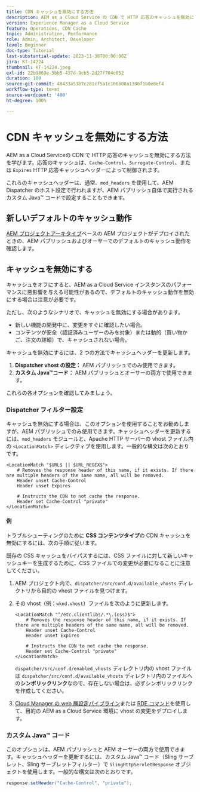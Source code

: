 ```yaml
---
title: CDN キャッシュを無効にする方法
description: AEM as a Cloud Service の CDN で HTTP 応答のキャッシュを無効にする方法を学びます。
version: Experience Manager as a Cloud Service
feature: Operations, CDN Cache
topic: Administration, Performance
role: Admin, Architect, Developer
level: Beginner
doc-type: Tutorial
last-substantial-update: 2023-11-30T00:00:00Z
jira: KT-14224
thumbnail: KT-14224.jpeg
exl-id: 22b1869e-5bb5-437d-9cb5-2d27f704c052
duration: 100
source-git-commit: 48433a5367c281cf5a1c106b08a1306f1b0e8ef4
workflow-type: tm+mt
source-wordcount: '400'
ht-degree: 100%

---
```


# CDN キャッシュを無効にする方法

AEM as a Cloud Serviceの CDN で HTTP 応答のキャッシュを無効にする方法を学びます。応答のキャッシュは、`Cache-Control`、`Surrogate-Control`、または `Expires` HTTP 応答キャッシュヘッダーによって制御されます。

これらのキャッシュヘッダーは、通常、`mod_headers` を使用して、AEM Dispatcher のホスト設定で行われますが、AEM パブリッシュ自体で実行されるカスタム Java™ コードで設定することもできます。

## 新しいデフォルトのキャッシュ動作

[AEM プロジェクトアーキタイプ](./enable-caching.md#default-caching-behavior)ベースの AEM プロジェクトがデプロイされたときの、AEM パブリッシュおよびオーサーでのデフォルトのキャッシュ動作を確認します。

## キャッシュを無効にする

キャッシュをオフにすると、AEM as a Cloud Service インスタンスのパフォーマンスに悪影響を与える可能性があるので、デフォルトのキャッシュ動作を無効にする場合は注意が必要です。

ただし、次のようなシナリオで、キャッシュを無効にする場合があります。

- 新しい機能の開発中に、変更をすぐに確認したい場合。
- コンテンツが安全（認証済みユーザーのみを対象）または動的（買い物かご、注文の詳細）で、キャッシュされない場合。

キャッシュを無効にするには、2 つの方法でキャッシュヘッダーを更新します。

1. **Dispatcher vhost の設定：** AEM パブリッシュでのみ使用できます。
1. **カスタム Java™コード：** AEM パブリッシュとオーサーの両方で使用できます。

これらの各オプションを確認してみましょう。

### Dispatcher フィルター設定

キャッシュを無効にする場合は、このオプションを使用することをお勧めしますが、AEM パブリッシュでのみ使用できます。キャッシュヘッダーを更新するには、`mod_headers` モジュールと、Apache HTTP サーバーの vhost ファイル内の `<LocationMatch>` ディレクティブを使用します。一般的な構文は次のとおりです。

```
<LocationMatch "$URL$ || $URL_REGEX$">
    # Removes the response header of this name, if it exists. If there are multiple headers of the same name, all will be removed.
    Header unset Cache-Control
    Header unset Expires

    # Instructs the CDN to not cache the response.
    Header set Cache-Control "private"
</LocationMatch>
```

#### 例

トラブルシューティングのために **CSS コンテンツタイプ**&#x200B;の CDN キャッシュを無効にするには、次の手順に従います。

既存の CSS キャッシュをバイパスするには、CSS ファイルに対して新しいキャッシュキーを生成するために、CSS ファイルでの変更が必要になることに注意してください。

1. AEM プロジェクト内で、`dispatcher/src/conf.d/available_vhosts` ディレクトリから目的の vhost ファイルを見つけます。
1. その vhost（例：`wknd.vhost`）ファイルを次のように更新します。

   ```
   <LocationMatch "^/etc.clientlibs/.*\.(css)$">
       # Removes the response header of this name, if it exists. If there are multiple headers of the same name, all will be removed.
       Header unset Cache-Control
       Header unset Expires
   
       # Instructs the CDN to not cache the response.
       Header set Cache-Control "private"
   </LocationMatch>
   ```

   `dispatcher/src/conf.d/enabled_vhosts` ディレクトリ内の vhost ファイルは `dispatcher/src/conf.d/available_vhosts` ディレクトリ内のファイルへの&#x200B;**シンボリックリンク**&#x200B;なので、存在しない場合は、必ずシンボリックリンクを作成してください。
1. [Cloud Manager の web 層設定パイプライン](https://experienceleague.adobe.com/docs/experience-manager-cloud-service/content/implementing/using-cloud-manager/cicd-pipelines/introduction-ci-cd-pipelines.html?lang=ja#web-tier-config-pipelines)または [RDE コマンド](https://experienceleague.adobe.com/docs/experience-manager-learn/cloud-service/developing/rde/how-to-use.html?lang=ja#deploy-apache-or-dispatcher-configuration)を使用して、目的の AEM as a Cloud Service 環境に vhost の変更をデプロイします。

### カスタム Java™ コード

このオプションは、AEM パブリッシュと AEM オーサーの両方で使用できます。キャッシュヘッダーを更新するには、カスタム Java™ コード（Sling サーブレット、Sling サーブレットフィルター）で `SlingHttpServletResponse` オブジェクトを使用します。一般的な構文は次のとおりです。

```java
response.setHeader("Cache-Control", "private");
```

